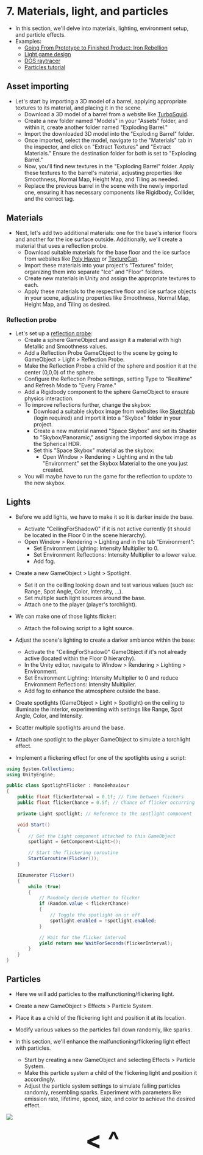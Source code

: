 # 7. Materials, light, and particles
- In this section, we'll delve into materials, lighting, environment setup, and particle effects.
- Examples:
    - [Going From Prototype to Finished Product: Iron Rebellion](https://www.reddit.com/r/virtualreality/comments/1c4qz5t/going_from_prototype_to_finished_product_iron/)
    - [Light game design](https://www.youtube.com/watch?v=Y01C2n_HWVM)
    - [DOS raytracer](https://youtu.be/N8elxpSu9pw&t=672)
    - [Particles tutorial](https://www.youtube.com/watch?v=FEA1wTMJAR0)

## Asset importing
- Let's start by importing a 3D model of a barrel, applying appropriate textures to its material, and placing it in the scene.
    - Download a 3D model of a barrel from a website like [TurboSquid](https://www.turbosquid.com/).
    - Create a new folder named "Models" in your "Assets" folder, and within it, create another folder named "Exploding Barrel."
    - Import the downloaded 3D model into the "Exploding Barrel" folder.
    - Once imported, select the model, navigate to the "Materials" tab in the inspector, and click on "Extract Textures" and "Extract Materials." Ensure the destination folder for both is set to "Exploding Barrel."
    - Now, you'll find new textures in the "Exploding Barrel" folder. Apply these textures to the barrel's material, adjusting properties like Smoothness, Normal Map, Height Map, and Tiling as needed.
    - Replace the previous barrel in the scene with the newly imported one, ensuring it has necessary components like Rigidbody, Collider, and the correct tag.

## Materials
- Next, let's add two additional materials: one for the base's interior floors and another for the ice surface outside. Additionally, we'll create a material that uses a reflection probe.
    - Download suitable materials for the base floor and the ice surface from websites like [Poly Haven](https://polyhaven.com/textures) or [TextureCan](https://www.texturecan.com/).
    - Import these materials into your project's "Textures" folder, organizing them into separate "Ice" and "Floor" folders.
    - Create new materials in Unity and assign the appropriate textures to each.
    - Apply these materials to the respective floor and ice surface objects in your scene, adjusting properties like Smoothness, Normal Map, Height Map, and Tiling as desired.

### Reflection probe
- Let's set up a [reflection probe](https://docs.unity3d.com/Manual/class-ReflectionProbe.html):
    - Create a sphere GameObject and assign it a material with high Metallic and Smoothness values.
    - Add a Reflection Probe GameObject to the scene by going to GameObject > Light > Reflection Probe.
    - Make the Reflection Probe a child of the sphere and position it at the center (0,0,0) of the sphere.
    - Configure the Reflection Probe settings, setting Type to "Realtime" and Refresh Mode to "Every Frame."
    - Add a Rigidbody component to the sphere GameObject to ensure physics interaction.
    - To improve reflections further, change the skybox:
        - Download a suitable skybox image from websites like [Sketchfab](https://sketchfab.com/) (login required) and import it into a "Skybox" folder in your project.
        - Create a new material named "Space Skybox" and set its Shader to "Skybox/Panoramic," assigning the imported skybox image as the Spherical HDR.
        - Set this "Space Skybox" material as the skybox:
            - Open Window > Rendering > Lighting and in the tab "Environment" set the Skybox Material to the one you just created.
    - You will maybe have to run the game for the reflection to update to the new skybox.

## Lights
- Before we add lights, we have to make it so it is darker inside the base.
    - Activate "CeilingForShadow0" if it is not active currently (it should be located in the Floor 0 in the scene hierarchy).
    - Open Window > Rendering > Lighting and in the tab "Environment":
        - Set Environment Lighting: Intensity Multiplier to 0.
        - Set Environment Reflections: Intensity Multiplier to a lower value.
        - Add fog.
- Create a new GameObject > Light > Spotlight.
    - Set it on the ceilling looking down and test various values (such as: Range, Spot Angle, Color, Intensity, ...).
    - Set multiple such light sources around the base.
    - Attach one to the player (player's torchlight).
- We can make one of those lights flicker:
    - Attach the following script to a light source.

- Adjust the scene's lighting to create a darker ambiance within the base:
    - Activate the "CeilingForShadow0" GameObject if it's not already active (located within the Floor 0 hierarchy).
    - In the Unity editor, navigate to Window > Rendering > Lighting > Environment.
    - Set Environment Lighting: Intensity Multiplier to 0 and reduce Environment Reflections: Intensity Multiplier.
    - Add fog to enhance the atmosphere outside the base.
- Create spotlights (GameObject > Light > Spotlight) on the ceiling to illuminate the interior, experimenting with settings like Range, Spot Angle, Color, and Intensity.
- Scatter multiple spotlights around the base.
- Attach one spotlight to the player GameObject to simulate a torchlight effect.
- Implement a flickering effect for one of the spotlights using a script:

```c#
using System.Collections;
using UnityEngine;

public class SpotlightFlicker : MonoBehaviour
{
    public float flickerInterval = 0.1f; // Time between flickers
    public float flickerChance = 0.5f; // Chance of flicker occurring

    private Light spotlight; // Reference to the spotlight component

    void Start()
    {
        // Get the Light component attached to this GameObject
        spotlight = GetComponent<Light>();

        // Start the flickering coroutine
        StartCoroutine(Flicker());
    }

    IEnumerator Flicker()
    {
        while (true)
        {
            // Randomly decide whether to flicker
            if (Random.value < flickerChance)
            {
                // Toggle the spotlight on or off
                spotlight.enabled = !spotlight.enabled;
            }

            // Wait for the flicker interval
            yield return new WaitForSeconds(flickerInterval);
        }
    }
}
```

## Particles
- Here we will add particles to the malfunctioning/flickering light.
- Create a new GameObject > Effects > Particle System.
- Place it as a child of the flickering light and position it at its location.
- Modify various values so the particles fall down randomly, like sparks.

- In this section, we'll enhance the malfunctioning/flickering light effect with particles.
    - Start by creating a new GameObject and selecting Effects > Particle System.
    - Make this particle system a child of the flickering light and position it accordingly.
    - Adjust the particle system settings to simulate falling particles randomly, resembling sparks. Experiment with parameters like emission rate, lifetime, speed, size, and color to achieve the desired effect.

![](https://i.imgur.com/0WmgJLQ.png)

<div align="center"><b>
  <a href="6-Physics.html" style="font-size:64px; text-decoration:none"> < </a>
  <a href="Contents.html" style="font-size:64px; text-decoration:none"> ^ </a>
</b></div>
